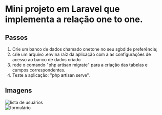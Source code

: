 # Mini projeto em Laravel que implementa a relação one to one.

## Passos

<ol>
<li> Crie um banco de dados chamado onetone no seu sgbd de preferência;</li>
<li> crie um arquivo .env na raíz da aplicação com a as configurações de acesso ao banco de dados criado</li>
<li> rode o comando "php artisan migrate" para a criação das tabelas e campos correspondentes.</li>
<li> Teste a aplicação: "php artisan serve".
</ol>

## Imagens

<img src="https://firebasestorage.googleapis.com/v0/b/my-images-debc9.appspot.com/o/projetos%2Flaravel-examples%2Fusers-list.png?alt=media&token=2e92d189-5ef3-4264-b979-0cfab347cae3" alt="lista de usuários" />
<br />
<img src="https://firebasestorage.googleapis.com/v0/b/my-images-debc9.appspot.com/o/projetos%2Flaravel-examples%2Fusers-form.png?alt=media&token=a62083c9-d66a-48f1-8bda-a2295f0585c3" alt="formulário" />

